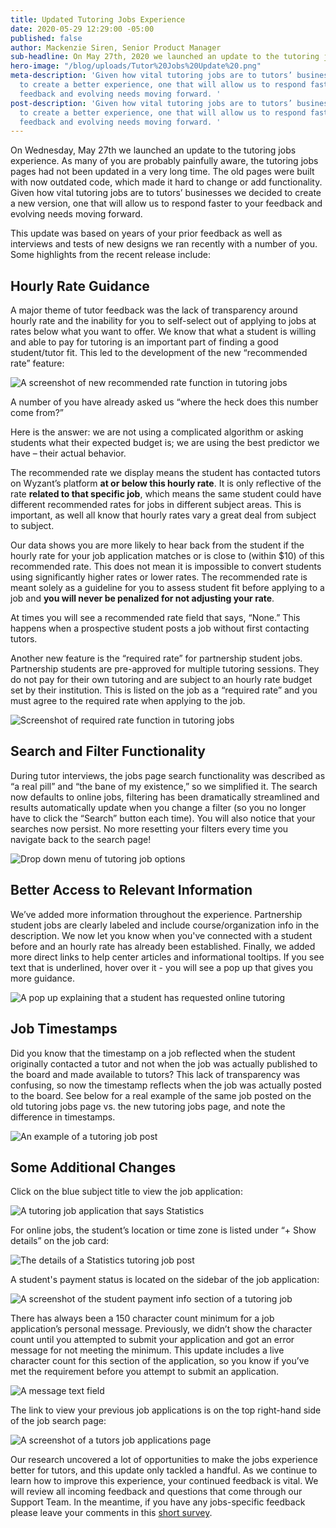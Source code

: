 ```yaml
---
title: Updated Tutoring Jobs Experience
date: 2020-05-29 12:29:00 -05:00
published: false
author: Mackenzie Siren, Senior Product Manager
sub-headline: On May 27th, 2020 we launched an update to the tutoring jobs experience.
hero-image: "/blog/uploads/Tutor%20Jobs%20Update%20.png"
meta-description: 'Given how vital tutoring jobs are to tutors’ businesses, we decided
  to create a better experience, one that will allow us to respond faster to your
  feedback and evolving needs moving forward. '
post-description: 'Given how vital tutoring jobs are to tutors’ businesses, we decided
  to create a better experience, one that will allow us to respond faster to your
  feedback and evolving needs moving forward. '
---
```


On Wednesday, May 27th we launched an update to the tutoring jobs experience. As many of you are probably painfully aware, the tutoring jobs pages had not been updated in a very long time. The old pages were built with now outdated code, which made it hard to change or add functionality. Given how vital tutoring jobs are to tutors’ businesses we decided to create a new version, one that will allow us to respond faster to your feedback and evolving needs moving forward. 

This update was based on years of your prior feedback as well as interviews and tests of new designs we ran recently with a number of you. Some highlights from the recent release include:

## Hourly Rate Guidance 

A major theme of tutor feedback was the lack of transparency around hourly rate and the inability for you to self-select out of applying to jobs at rates below what you want to offer. We know that what a student is willing and able to pay for tutoring is an important part of finding a good student/tutor fit. This led to the development of the new “recommended rate” feature:

![A screenshot of new recommended rate function in tutoring jobs](/blog/uploads/Wyzant%20Job%20Update%201.png)

A number of you have already asked us “where the heck does this number come from?”

Here is the answer: we are not using a complicated algorithm or asking students what their expected budget is; we are using the best predictor we have – their actual behavior.

The recommended rate we display means the student has contacted tutors on Wyzant’s platform **at or below this hourly rate**. It is only reflective of the rate **related to that specific job**, which means the same student could have different recommended rates for jobs in different subject areas. This is important, as well all know that hourly rates vary a great deal from subject to subject.  

Our data shows you are more likely to hear back from the student if the hourly rate for your job application matches or is close to (within $10) of this recommended rate. This does not mean it is impossible to convert students using significantly higher rates or lower rates. The recommended rate is meant solely as a guideline for you to assess student fit before applying to a job and **you will never be penalized for not adjusting your rate**.  

At times you will see a recommended rate field that says, “None.” This happens when a prospective student posts a job without first contacting tutors.

Another new feature is the “required rate” for partnership student jobs. Partnership students are pre-approved for multiple tutoring sessions. They do not pay for their own tutoring and are subject to an hourly rate budget set by their institution. This is listed on the job as a “required rate” and you must agree to the required rate when applying to the job.

![Screenshot of required rate function in tutoring jobs](/blog/uploads/Wyzant%20Job%20Update%202.png)

## Search and Filter Functionality 

During tutor interviews, the jobs page search functionality was described as “a real pill” and “the bane of my existence,” so we simplified it. The search now defaults to online jobs, filtering has been dramatically streamlined and results automatically update when you change a filter (so you no longer have to click the “Search” button each time). You will also notice that your searches now persist. No more resetting your filters every time you navigate back to the search page! 

![Drop down menu of tutoring job options](/blog/uploads/Wyzant%20Job%20Update%203.png)

## Better Access to Relevant Information  

We’ve added more information throughout the experience. Partnership student jobs are clearly labeled and include course/organization info in the description. We now let you know when you've connected with a student before and an hourly rate has already been established. Finally, we added more direct links to help center articles and informational tooltips. If you see text that is underlined, hover over it - you will see a pop up that gives you more guidance. 

![A pop up explaining that a student has requested online tutoring](/blog/uploads/Wyzant%20Job%20Update%204.png)

## Job Timestamps

Did you know that the timestamp on a job reflected when the student originally contacted a tutor and not when the job was actually published to the board and made available to tutors? This lack of transparency was confusing, so now the timestamp reflects when the job was actually posted to the board. See below for a real example of the same job posted on the old tutoring jobs page vs. the new tutoring jobs page, and note the difference in timestamps. 

![An example of a tutoring job post](/blog/uploads/Wyzant%20Job%20Update%205.png)

## Some Additional Changes  

Click on the blue subject title to view the job application:

![A tutoring job application that says Statistics](/blog/uploads/Wyzant%20Job%20Update%206.png)

For online jobs, the student’s location or time zone is listed under “+ Show details” on the job card:

![The details of a Statistics tutoring job post](/blog/uploads/Wyzant%20Job%20Update%207.png)

A student's payment status is located on the sidebar of the job application: 

![A screenshot of the student payment info section of a tutoring job](/blog/uploads/Wyzant%20Job%20Update%208.png)

There has always been a 150 character count minimum for a job application’s personal message. Previously, we didn’t show the character count until you attempted to submit your application and got an error message for not meeting the minimum. This update includes a live character count for this section of the application, so you know if you’ve met the requirement before you attempt to submit an application.

![A message text field](/blog/uploads/Wyzant%20Job%20Update%209.png)

The link to view your previous job applications is on the top right-hand side of the job search page:

![A screenshot of a tutors job applications page](/blog/uploads/Wyzant%20Job%20Update%2010.png)

Our research uncovered a lot of opportunities to make the jobs experience better for tutors, and this update only tackled a handful. As we continue to learn how to improve this experience, your continued feedback is vital. We will review all incoming feedback and questions that come through our Support Team. In the meantime, if you have any jobs-specific feedback please leave your comments in this [short survey](https://forms.gle/izX9DzQmsiYyT1c86).